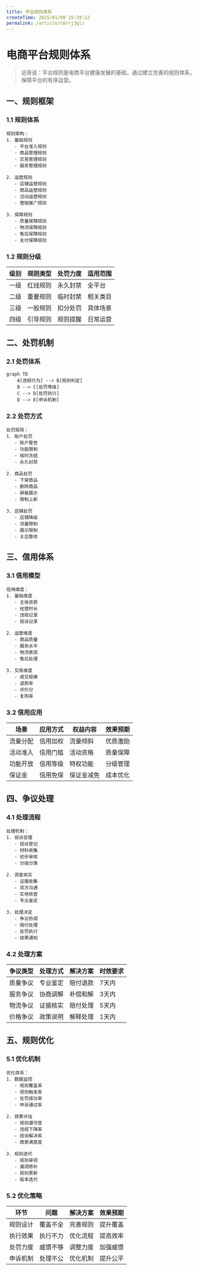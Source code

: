 ```yaml
---
title: 平台规则体系
createTime: 2025/01/09 15:29:12
permalink: /article/c6rrj3gl/
---
```

# 电商平台规则体系

> 远哥说：平台规则是电商平台健康发展的基础，通过建立完善的规则体系，保障平台的有序运营。

## 一、规则框架

### 1.1 规则体系
```
规则架构：
1. 基础规则
   - 平台准入规则
   - 商品管理规则
   - 交易管理规则
   - 服务管理规则

2. 运营规则
   - 店铺运营规则
   - 商品运营规则
   - 活动运营规则
   - 营销推广规则

3. 保障规则
   - 质量保障规则
   - 物流保障规则
   - 售后保障规则
   - 支付保障规则
```

### 1.2 规则分级
| 级别 | 规则类型 | 处罚力度 | 适用范围 |
|------|----------|----------|----------|
| 一级 | 红线规则 | 永久封禁 | 全平台 |
| 二级 | 重要规则 | 临时封禁 | 相关类目 |
| 三级 | 一般规则 | 扣分处罚 | 具体场景 |
| 四级 | 引导规则 | 规则提醒 | 日常运营 |

## 二、处罚机制

### 2.1 处罚体系
```mermaid
graph TD
    A[违规行为] --> B[规则判定]
    B --> C[处罚等级]
    C --> D[处罚执行]
    D --> E[申诉机制]
```

### 2.2 处罚方式
```
处罚矩阵：
1. 账户处罚
   - 账户警告
   - 功能限制
   - 临时冻结
   - 永久封禁

2. 商品处罚
   - 下架商品
   - 删除商品
   - 屏蔽展示
   - 限制上新

3. 店铺处罚
   - 店铺降级
   - 流量限制
   - 展示限制
   - 关店整改
```

## 三、信用体系

### 3.1 信用模型
```
信用维度：
1. 基础维度
   - 主体资质
   - 经营时长
   - 违规记录
   - 投诉记录

2. 运营维度
   - 商品质量
   - 服务水平
   - 物流表现
   - 售后处理

3. 交易维度
   - 成交规模
   - 退款率
   - 评价分
   - 复购率
```

### 3.2 信用应用
| 场景 | 应用方式 | 权益内容 | 效果预期 |
|------|----------|----------|----------|
| 流量分配 | 信用加权 | 流量倾斜 | 优质激励 |
| 活动准入 | 信用门槛 | 活动资格 | 质量保障 |
| 功能开放 | 信用等级 | 特权功能 | 分级管理 |
| 保证金 | 信用免保 | 保证金减免 | 成本优化 |

## 四、争议处理

### 4.1 处理流程
```
处理机制：
1. 投诉受理
   - 投诉登记
   - 材料收集
   - 初步审核
   - 分级分类

2. 调查核实
   - 证据收集
   - 双方沟通
   - 实地核查
   - 专业鉴定

3. 处理决定
   - 争议协调
   - 赔付处理
   - 处罚执行
   - 结果通知
```

### 4.2 处理方案
| 争议类型 | 处理方式 | 解决方案 | 时效要求 |
|----------|----------|----------|----------|
| 质量争议 | 专业鉴定 | 赔付退款 | 7天内 |
| 服务争议 | 协商调解 | 补偿和解 | 3天内 |
| 物流争议 | 证据核实 | 赔付处理 | 5天内 |
| 价格争议 | 政策说明 | 解释处理 | 1天内 |

## 五、规则优化

### 5.1 优化机制
```
优化体系：
1. 数据监控
   - 规则覆盖率
   - 规则触发率
   - 处罚成功率
   - 申诉通过率

2. 效果评估
   - 规则遵守度
   - 违规下降率
   - 投诉解决率
   - 商家满意度

3. 规则迭代
   - 规则审视
   - 漏洞修补
   - 规则更新
   - 版本迭代
```

### 5.2 优化策略
| 环节 | 问题 | 解决方案 | 效果预期 |
|------|------|----------|----------|
| 规则设计 | 覆盖不全 | 完善规则 | 提升覆盖 |
| 执行效果 | 执行不力 | 优化流程 | 提高效率 |
| 处罚力度 | 威慑不够 | 调整力度 | 加强威慑 |
| 申诉机制 | 处理不公 | 优化机制 | 提升公平 |
